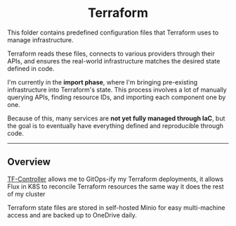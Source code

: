 <div align="center">

# Terraform

</div>

This folder contains predefined configuration files that Terraform uses to manage infrastructure.

Terraform reads these files, connects to various providers through their APIs, and ensures the real-world infrastructure matches the desired state defined in code.

I'm currently in the **import phase**, where I'm bringing pre-existing infrastructure into Terraform's state. This process involves a lot of manually querying APIs, finding resource IDs, and importing each component one by one.

Because of this, many services are **not yet fully managed through IaC**, but the goal is to eventually have everything defined and reproducible through code.

---

## Overview

[TF-Controller](https://flux-iac.github.io/tofu-controller/) allows me to GitOps-ify my Terraform deployments, it allows Flux in K8S to reconcile Terraform resources the same way it does the rest of my cluster

Terraform state files are stored in self-hosted Minio for easy multi-machine access and are backed up to OneDrive daily.
